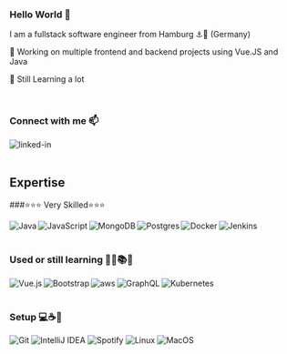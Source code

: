 ### Hello World 👋

I am a fullstack software engineer from Hamburg ⚓🚢 (Germany)

🔭 Working on multiple frontend and backend projects using Vue.JS and Java

🌱 Still Learning a lot

<br>

### Connect with me 📫
[<img align="left" alt="linked-in" src="https://img.shields.io/badge/linkedin-%230077B5.svg?&style=for-the-badge&logo=linkedin&logoColor=white" />](https://www.linkedin.com/in/jonas-thomsen-1a5344106/)

<br>
<br>

## Expertise

###⭐⭐⭐ Very Skilled⭐⭐⭐
 
<img align="left" alt="Java" src="https://img.shields.io/badge/java-%23ED8B00.svg?style=for-the-badge&logo=java&logoColor=white"/>
<img align="left" alt="JavaScript" src="https://img.shields.io/badge/javascript-%23323330.svg?style=for-the-badge&logo=javascript&logoColor=%23F7DF1E"/>
<img align="left" alt="MongoDB" src ="https://img.shields.io/badge/MongoDB-%234ea94b.svg?style=for-the-badge&logo=mongodb&logoColor=white"/>
<img align="left" alt="Postgres" src ="https://img.shields.io/badge/postgres-%23316192.svg?style=for-the-badge&logo=postgresql&logoColor=white"/>
<img align="left" alt="Docker" src="https://img.shields.io/badge/docker-%230db7ed.svg?style=for-the-badge&logo=docker&logoColor=white"/>
<img align="left" alt="Jenkins" src="https://img.shields.io/badge/jenkins-%232C5263.svg?style=for-the-badge&logo=jenkins&logoColor=white"/>
<br>
<br>

### Used or still learning  📙📗📚🔬

<img align="left" alt="Vue.js" src="https://img.shields.io/badge/vuejs-%2335495e.svg?style=for-the-badge&logo=vue-dot-js&logoColor=%234FC08D"/>
<img align="left" alt="Bootstrap" src="https://img.shields.io/badge/bootstrap-%23563D7C.svg?style=for-the-badge&logo=bootstrap&logoColor=white"/>
<img align="left" alt="aws" src="https://img.shields.io/badge/Amazon%20AWS-%23232F3E?logo=amazon-aws&logoColor=white&style=for-the-badge" />
<img align="left" alt="GraphQL" src="https://img.shields.io/badge/-GraphQL-E10098?style=for-the-badge&logo=graphql"/>
<img align="left" alt="Kubernetes" src="https://img.shields.io/badge/kubernetes-%23326ce5.svg?style=for-the-badge&logo=kubernetes&logoColor=white"/>

<br>
<br>

### Setup 💻☕🔨
<img alt="Git" src="https://img.shields.io/badge/git-%23F05033.svg?style=for-the-badge&logo=git&logoColor=white"/>
<img alt="IntelliJ IDEA" src="https://img.shields.io/badge/IntelliJIDEA-000000.svg?style=for-the-badge&logo=intellij-idea&logoColor=white"/>
<img alt="Spotify" src="https://img.shields.io/badge/Spotify-1ED760?style=for-the-badge&logo=spotify&logoColor=white" />
<img alt="Linux" src="https://img.shields.io/badge/Linux-FCC624?style=for-the-badge&logo=linux&logoColor=black">
<img alt="MacOS" src="https://shields.io/badge/MacOS--9cf?style=for-the-badge&logo=Apple&logoColor=white" />

